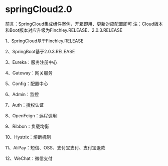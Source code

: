 # springCloud2.0
前言：SpringCloud集成组件案例，开箱即用、更新对应配置即可
注：Cloud版本和Boot版本对应升级为Finchley.RELEASE、2.0.3.RELEASE

1、SpringCloud基于Finchley.RELEASE

2、SpringBoot基于2.0.3.RELEASE

3、Eureka：服务注册中心

4、Gateway：网关服务

5、Config：配置中心

6、Admin：监控

7、Auth：授权认证

8、OpenFeign：远程调用

9、Ribbon：负载均衡

10、Hystrix：熔断机制

11、AliPay：短信、OSS、支付宝支付、支付宝退款 

12、WeChat：微信支付
